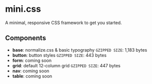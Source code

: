 # mini.css
A minimal, responsive CSS framework to get you started.

## Components

- **base**: normalize.css & basic typography `GZIPPED SIZE`: 1,183 bytes
- **button**: button styles `GZIPPED SIZE`: 443 bytes
- **form**: coming soon
- **grid**:	default 12-column grid `GZIPPED SIZE`: 447 bytes
- **nav**: coming soon
- **table**: coming soon
